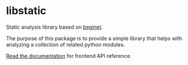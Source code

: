 # libstatic

Static analysis library based on [beginet](https://github.com/serge-sans-paille/beniget/).

The purpose of this package is to provide a simple library that helps with analyzing a collection of related python modules.

[Read the documentation](https://tristanlatr.github.io/libstatic) for frontend API reference.
 